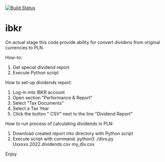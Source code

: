 [![Build Status](https://app.travis-ci.com/Uglykoyote/ibkr.svg?branch=main)](https://app.travis-ci.com/Uglykoyote/ibkr)
# ibkr
On actual stage this code provide ability for convert dividens from original currencies to PLN.

How-to:
1. Get special dividend report
2. Execute Python script

How to set-up dividends report:
1. Log-in into IBKR account
2. Open section "Performance & Report"
3. Select "Tax Documents"
4. Select a Tax Year
5. Click the button " CSV" next to the line "Dividend Report"

How to run process of calculating dividends in PLN:
1. Download created report into directory with Python script
2. Execute script with command: python3 ./divs.py Uxxxxx.2022.dividends.csv my_div.csv

Enjoy
